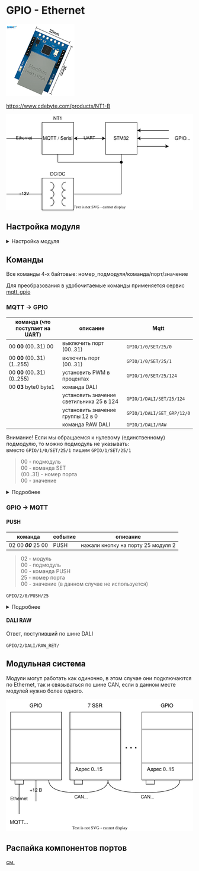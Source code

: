 # GPIO - Ethernet

![](img_1.png)

https://www.cdebyte.com/products/NT1-B

![](gpio1.svg)

## Настройка модуля
<details><summary>Настройка модуля</summary>
  
Первоначально модуль сидит на статическом адресе 192.168.3.3
настраиваем сеть компа и заходим

![](nt1b_mqtt_settings.png)

Настоятельно рекомендую настроить именно автоматическое получение адреса по DHCP.

Устанавливаем там где 0, нужный нам порядковый номер модуля и нажимаем submit,
пароль для сохранения 123456 после чего перезагружаем по питанию.

В сети его потом можно будет найти по доменному имени MAC адресу:
![](mac-domain.png)

</details>


## Команды

Все команды 4-х байтовые: номер_подмодуля/команда/порт/значение

Для преобразования в удобочитаемые команды применяется сервис [mqtt_gpio](mqtt_gpio_service/readme.md)

### MQTT -> GPIO

| команда (что поступает на UART)| описание                                 | Mqtt                       |
|--------------------------------|------------------------------------------|----------------------------|
| 00 **00** (00..31) 00          | выключить порт (00..31)                  | `GPIO/1/0/SET/25/0`        |
| 00 **00** (00..31) (1..255)    | включить порт (00..31)                   | `GPIO/1/0/SET/25/1`        |
| 00 **00** (00..31) (0..255)    | установить PWM в процентах               | `GPIO/1/0/SET/25/124`      |
| 00 **03** byte0 byte1          | команда DALI                             |                            |
|                                | установить значение светильника 25 в 124 | `GPIO/1/DALI/SET/25/124`   |
|                                | установить значение группы 12 в 0        | `GPIO/1/DALI/SET_GRP/12/0` |
|                                | команда RAW DALI                         | `GPIO/1/DALI/RAW`          |

Внимание! Если мы обращаемся к нулевому (единственному) подмодулю, то можно подмодуль не указывать:  
вместо `GPIO/1/0/SET/25/1` пишем `GPIO/1/SET/25/1`

> 00 - подмодуль  
> 00 - команда SET  
> (00..31) - номер порта  
> 00 - значение  

<details><summary>Подробнее</summary>

![](mqtt_messages_receive.svg)

</details>

### GPIO -> MQTT

#### PUSH

| команда              | событие | описание                           |
|----------------------|---------|------------------------------------|
| 02 00 **_00_** 25 00 | PUSH    | нажали кнопку на порту 25 модуля 2 |

> 02 - модуль  
> 00 - подмодуль  
> 00 - команда PUSH  
> 25 - номер порта  
> 00 - значение (в данном случае не используется)  

`GPIO/2/0/PUSH/25`

<details><summary>Подробнее</summary>

![](mqtt_messages_event.svg)

</details>

#### DALI RAW

Ответ, поступивший по шине DALI

`GPIO/2/DALI/RAW_RET/`

## Модульная система

Модули могут работать как одиночно, в этом случае они подключаются по Ethernet, так и связываться по шине CAN, если в данном месте модулей нужно более одного.

![](can_modules.svg)

## Распайка компонентов портов

[см.](gpio_pic/readme.md)
